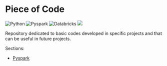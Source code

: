# Piece of Code
![Python](https://img.shields.io/badge/python-3670A0?style=for-the-badge&logo=python&logoColor=ffdd54)
![Pyspark](https://img.shields.io/badge/Pyspark-FF3621?style=for-the-badge)
![Databricks](https://img.shields.io/badge/Databricks-FF3621?style=for-the-badge&logo=Databricks&logoColor=white)
![](https://api.visitorbadge.io/api/VisitorHit?user=samuel-haddad&repo=TreeClassifiersReview&countColor=#40e0d0)

Repository dedicated to basic codes developed in specific projects and that can be useful in future projects.

Sections:
- [Pyspark](https://github.com/samuel-haddad/PieceOfCode/tree/main/pyspak)
